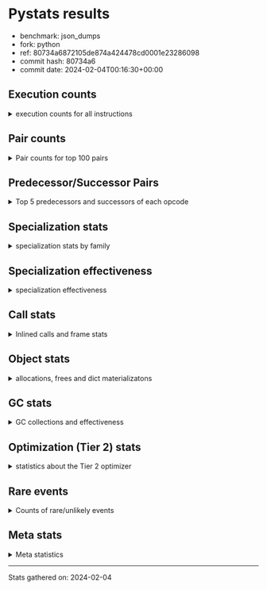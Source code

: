 
# Pystats results

- benchmark: json_dumps
- fork: python
- ref: 80734a6872105de874a424478cd0001e23286098
- commit hash: 80734a6
- commit date: 2024-02-04T00:16:30+00:00

## Execution counts

<details>
<summary> execution counts for all instructions </summary>

|Name | Count | Self | Cumulative | Miss ratio | 
|---|---:|---:|---:|---:|
| LOAD_FAST | 148,525,440 | 22.8% | 22.8% |  |
| TO_BOOL_BOOL | 51,212,600 | 7.9% | 30.7% |  |
| LOAD_ATTR_INSTANCE_VALUE | 40,970,080 | 6.3% | 37.0% |  |
| POP_JUMP_IF_FALSE | 35,849,040 | 5.5% | 42.5% |  |
| LOAD_GLOBAL_MODULE | 35,848,940 | 5.5% | 48.0% |  |
| STORE_FAST | 30,729,360 | 4.7% | 52.8% |  |
| LOAD_GLOBAL_BUILTIN | 30,727,620 | 4.7% | 57.5% |  |
| LOAD_CONST | 25,606,480 | 3.9% | 61.4% |  |
| POP_JUMP_IF_NOT_NONE | 25,606,400 | 3.9% | 65.3% |  |
| POP_JUMP_IF_TRUE | 20,485,120 | 3.1% | 68.5% |  |
| CALL | 15,370,040 | 2.4% | 70.9% |  |
| RESUME_CHECK | 15,365,100 | 2.4% | 73.2% |  |
| RETURN_VALUE | 15,363,920 | 2.4% | 75.6% |  |
| JUMP_FORWARD | 15,363,840 | 2.4% | 77.9% |  |
| LOAD_ATTR | 10,246,080 | 1.6% | 79.5% |  |
| PUSH_NULL | 10,244,160 | 1.6% | 81.1% |  |
| BUILD_TUPLE | 10,242,560 | 1.6% | 82.7% |  |
| LOAD_FAST_LOAD_FAST | 10,242,560 | 1.6% | 84.2% |  |
| CALL_ISINSTANCE | 10,242,520 | 1.6% | 85.8% |  |
| LOAD_ATTR_METHOD_WITH_VALUES | 10,242,520 | 1.6% | 87.4% |  |
| LOAD_ATTR_NONDESCRIPTOR_WITH_VALUES | 10,242,520 | 1.6% | 89.0% |  |
| FOR_ITER_RANGE | 5,127,720 | 0.8% | 89.8% |  |
| JUMP_BACKWARD | 5,127,680 | 0.8% | 90.5% |  |
| TO_BOOL | 5,123,120 | 0.8% | 91.3% |  |
| POP_TOP | 5,122,640 | 0.8% | 92.1% |  |
| LOAD_ATTR_MODULE | 5,121,380 | 0.8% | 92.9% |  |
| MAKE_FUNCTION | 5,121,280 | 0.8% | 93.7% |  |
| UNARY_NEGATIVE | 5,121,280 | 0.8% | 94.5% |  |
| BUILD_MAP | 5,121,280 | 0.8% | 95.3% |  |
| CALL_KW | 5,121,280 | 0.8% | 96.1% |  |
| POP_JUMP_IF_NONE | 5,121,280 | 0.8% | 96.8% |  |
| SET_FUNCTION_ATTRIBUTE | 5,121,280 | 0.8% | 97.6% |  |
| CALL_METHOD_DESCRIPTOR_O | 5,121,260 | 0.8% | 98.4% |  |
| CALL_PY_EXACT_ARGS | 5,121,260 | 0.8% | 99.2% |  |
| LOAD_ATTR_METHOD_NO_DICT | 5,121,260 | 0.8% | 100.0% |  |
| GET_ITER | 6,480 | 0.0% | 100.0% |  |
| FOR_ITER_LIST | 6,380 | 0.0% | 100.0% |  |
| STORE_FAST_STORE_FAST | 5,120 | 0.0% | 100.0% |  |
| UNPACK_SEQUENCE_TWO_TUPLE | 5,100 | 0.0% | 100.0% |  |
| INTERPRETER_EXIT | 1,280 | 0.0% | 100.0% |  |
| RETURN_CONST | 1,280 | 0.0% | 100.0% |  |
| LOAD_GLOBAL | 640 | 0.0% | 100.0% |  |
| LOAD_DEREF | 160 | 0.0% | 100.0% |  |
| FOR_ITER | 120 | 0.0% | 100.0% |  |
| RESUME | 100 | 0.0% | 100.0% |  |
| NOP | 80 | 0.0% | 100.0% |  |
| CALL_FUNCTION_EX | 80 | 0.0% | 100.0% |  |
| COPY_FREE_VARS | 80 | 0.0% | 100.0% |  |
| BINARY_OP_SUBTRACT_FLOAT | 60 | 0.0% | 100.0% |  |
| CALL_BUILTIN_CLASS | 60 | 0.0% | 100.0% |  |
| COMPARE_OP_INT | 60 | 0.0% | 100.0% |  |
| BINARY_OP | 40 | 0.0% | 100.0% |  |
| COMPARE_OP | 40 | 0.0% | 100.0% |  |
| UNPACK_SEQUENCE | 40 | 0.0% | 100.0% |  |


</details>

## Pair counts

<details>
<summary> Pair counts for top 100 pairs </summary>

|Pair | Count | Self | Cumulative | 
|---|---:|---:|---:|
| TO_BOOL_BOOL POP_JUMP_IF_FALSE | 35,848,820 | 5.5% | 5.5% |
| LOAD_FAST LOAD_ATTR_INSTANCE_VALUE | 35,848,680 | 5.5% | 11.0% |
| LOAD_FAST TO_BOOL_BOOL | 30,727,440 | 4.7% | 15.7% |
| LOAD_FAST POP_JUMP_IF_NOT_NONE | 20,485,120 | 3.1% | 18.9% |
| POP_JUMP_IF_FALSE LOAD_FAST | 20,485,120 | 3.1% | 22.0% |
| POP_JUMP_IF_NOT_NONE LOAD_FAST | 20,485,120 | 3.1% | 25.2% |
| JUMP_FORWARD LOAD_FAST | 15,363,840 | 2.4% | 27.6% |
| STORE_FAST JUMP_FORWARD | 15,363,840 | 2.4% | 29.9% |
| LOAD_ATTR_INSTANCE_VALUE LOAD_FAST | 15,363,780 | 2.4% | 32.3% |
| TO_BOOL_BOOL POP_JUMP_IF_TRUE | 15,363,780 | 2.4% | 34.6% |
| RESUME_CHECK LOAD_FAST | 10,243,780 | 1.6% | 36.2% |
| PUSH_NULL LOAD_FAST | 10,242,640 | 1.6% | 37.8% |
| LOAD_FAST LOAD_CONST | 10,242,640 | 1.6% | 39.4% |
| LOAD_GLOBAL_BUILTIN LOAD_FAST | 10,242,580 | 1.6% | 40.9% |
| POP_JUMP_IF_TRUE LOAD_FAST | 10,242,560 | 1.6% | 42.5% |
| LOAD_ATTR_METHOD_WITH_VALUES LOAD_FAST | 10,242,520 | 1.6% | 44.1% |
| LOAD_ATTR_NONDESCRIPTOR_WITH_VALUES LOAD_FAST | 10,242,520 | 1.6% | 45.7% |
| LOAD_FAST LOAD_ATTR_NONDESCRIPTOR_WITH_VALUES | 10,242,480 | 1.6% | 47.2% |
| LOAD_FAST LOAD_GLOBAL_BUILTIN | 10,242,480 | 1.6% | 48.8% |
| POP_JUMP_IF_FALSE LOAD_GLOBAL_MODULE | 10,242,480 | 1.6% | 50.4% |
| CALL_ISINSTANCE TO_BOOL_BOOL | 10,242,480 | 1.6% | 52.0% |
| LOAD_ATTR_INSTANCE_VALUE TO_BOOL_BOOL | 10,242,480 | 1.6% | 53.5% |
| STORE_FAST LOAD_FAST | 5,122,880 | 0.8% | 54.3% |
| LOAD_FAST PUSH_NULL | 5,122,720 | 0.8% | 55.1% |
| POP_TOP JUMP_BACKWARD | 5,122,560 | 0.8% | 55.9% |
| JUMP_BACKWARD FOR_ITER_RANGE | 5,122,520 | 0.8% | 56.7% |
| FOR_ITER_RANGE STORE_FAST | 5,122,520 | 0.8% | 57.5% |
| LOAD_FAST TO_BOOL | 5,121,520 | 0.8% | 58.3% |
| LOAD_FAST CALL | 5,121,400 | 0.8% | 59.1% |
| CALL STORE_FAST | 5,121,380 | 0.8% | 59.8% |
| TO_BOOL POP_JUMP_IF_TRUE | 5,121,340 | 0.8% | 60.6% |
| LOAD_FAST_LOAD_FAST LOAD_ATTR | 5,121,320 | 0.8% | 61.4% |
| LOAD_ATTR_MODULE PUSH_NULL | 5,121,320 | 0.8% | 62.2% |
| LOAD_GLOBAL_MODULE LOAD_ATTR_MODULE | 5,121,320 | 0.8% | 63.0% |
| CALL RETURN_VALUE | 5,121,300 | 0.8% | 63.8% |
| MAKE_FUNCTION SET_FUNCTION_ATTRIBUTE | 5,121,280 | 0.8% | 64.6% |
| RETURN_VALUE POP_TOP | 5,121,280 | 0.8% | 65.3% |
| RETURN_VALUE RETURN_VALUE | 5,121,280 | 0.8% | 66.1% |
| RETURN_VALUE STORE_FAST | 5,121,280 | 0.8% | 66.9% |
| UNARY_NEGATIVE BUILD_TUPLE | 5,121,280 | 0.8% | 67.7% |
| BUILD_MAP STORE_FAST | 5,121,280 | 0.8% | 68.5% |
| BUILD_TUPLE LOAD_CONST | 5,121,280 | 0.8% | 69.3% |
| LOAD_ATTR LOAD_FAST_LOAD_FAST | 5,121,280 | 0.8% | 70.1% |
| LOAD_CONST MAKE_FUNCTION | 5,121,280 | 0.8% | 70.9% |
| LOAD_CONST CALL | 5,121,280 | 0.8% | 71.6% |
| LOAD_CONST CALL_KW | 5,121,280 | 0.8% | 72.4% |
| LOAD_CONST LOAD_CONST | 5,121,280 | 0.8% | 73.2% |
| POP_JUMP_IF_FALSE BUILD_MAP | 5,121,280 | 0.8% | 74.0% |
| POP_JUMP_IF_NONE LOAD_FAST | 5,121,280 | 0.8% | 74.8% |
| POP_JUMP_IF_TRUE LOAD_CONST | 5,121,280 | 0.8% | 75.6% |
| SET_FUNCTION_ATTRIBUTE STORE_FAST | 5,121,280 | 0.8% | 76.4% |
| CALL RESUME_CHECK | 5,121,260 | 0.8% | 77.2% |
| CALL_KW RESUME_CHECK | 5,121,260 | 0.8% | 77.9% |
| CALL_METHOD_DESCRIPTOR_O RETURN_VALUE | 5,121,260 | 0.8% | 78.7% |
| CALL_PY_EXACT_ARGS RESUME_CHECK | 5,121,260 | 0.8% | 79.5% |
| LOAD_ATTR_INSTANCE_VALUE CALL | 5,121,260 | 0.8% | 80.3% |
| LOAD_ATTR_INSTANCE_VALUE POP_JUMP_IF_NOT_NONE | 5,121,260 | 0.8% | 81.1% |
| LOAD_ATTR_METHOD_NO_DICT LOAD_FAST | 5,121,260 | 0.8% | 81.9% |
| LOAD_GLOBAL_BUILTIN BUILD_TUPLE | 5,121,260 | 0.8% | 82.7% |
| LOAD_GLOBAL_BUILTIN LOAD_ATTR | 5,121,260 | 0.8% | 83.5% |
| LOAD_GLOBAL_MODULE UNARY_NEGATIVE | 5,121,260 | 0.8% | 84.2% |
| LOAD_GLOBAL_MODULE LOAD_FAST_LOAD_FAST | 5,121,260 | 0.8% | 85.0% |
| LOAD_GLOBAL_MODULE POP_JUMP_IF_NONE | 5,121,260 | 0.8% | 85.8% |
| LOAD_GLOBAL_MODULE STORE_FAST | 5,121,260 | 0.8% | 86.6% |
| BUILD_TUPLE CALL_ISINSTANCE | 5,121,240 | 0.8% | 87.4% |
| LOAD_ATTR LOAD_GLOBAL_MODULE | 5,121,240 | 0.8% | 88.2% |
| LOAD_CONST LOAD_ATTR_METHOD_NO_DICT | 5,121,240 | 0.8% | 89.0% |
| LOAD_FAST CALL_METHOD_DESCRIPTOR_O | 5,121,240 | 0.8% | 89.8% |
| LOAD_FAST CALL_PY_EXACT_ARGS | 5,121,240 | 0.8% | 90.5% |
| LOAD_FAST LOAD_ATTR_METHOD_WITH_VALUES | 5,121,240 | 0.8% | 91.3% |
| LOAD_FAST_LOAD_FAST LOAD_ATTR_INSTANCE_VALUE | 5,121,240 | 0.8% | 92.1% |
| POP_JUMP_IF_NOT_NONE LOAD_GLOBAL_MODULE | 5,121,240 | 0.8% | 92.9% |
| POP_JUMP_IF_TRUE LOAD_GLOBAL_MODULE | 5,121,240 | 0.8% | 93.7% |
| STORE_FAST LOAD_GLOBAL_BUILTIN | 5,121,240 | 0.8% | 94.5% |
| STORE_FAST LOAD_GLOBAL_MODULE | 5,121,240 | 0.8% | 95.3% |
| LOAD_ATTR_INSTANCE_VALUE LOAD_GLOBAL_BUILTIN | 5,121,240 | 0.8% | 96.1% |
| LOAD_GLOBAL_BUILTIN CALL_ISINSTANCE | 5,121,240 | 0.8% | 96.8% |
| LOAD_GLOBAL_BUILTIN LOAD_GLOBAL_BUILTIN | 5,121,240 | 0.8% | 97.6% |
| LOAD_GLOBAL_MODULE LOAD_ATTR_METHOD_WITH_VALUES | 5,121,240 | 0.8% | 98.4% |
| LOAD_GLOBAL_MODULE LOAD_GLOBAL_MODULE | 5,121,240 | 0.8% | 99.2% |
| RESUME_CHECK LOAD_GLOBAL_BUILTIN | 5,121,240 | 0.8% | 100.0% |
| LOAD_FAST GET_ITER | 6,480 | 0.0% | 100.0% |
| GET_ITER FOR_ITER_RANGE | 5,160 | 0.0% | 100.0% |
| STORE_FAST_STORE_FAST LOAD_FAST | 5,120 | 0.0% | 100.0% |
| FOR_ITER_RANGE JUMP_BACKWARD | 5,120 | 0.0% | 100.0% |
| JUMP_BACKWARD FOR_ITER_LIST | 5,100 | 0.0% | 100.0% |
| UNPACK_SEQUENCE_TWO_TUPLE STORE_FAST_STORE_FAST | 5,100 | 0.0% | 100.0% |
| FOR_ITER_LIST UNPACK_SEQUENCE_TWO_TUPLE | 5,080 | 0.0% | 100.0% |
| CALL CALL | 4,480 | 0.0% | 100.0% |
| LOAD_ATTR LOAD_ATTR | 2,880 | 0.0% | 100.0% |
| PUSH_NULL CALL | 1,520 | 0.0% | 100.0% |
| TO_BOOL TO_BOOL | 1,440 | 0.0% | 100.0% |
| CALL POP_TOP | 1,360 | 0.0% | 100.0% |
| RETURN_CONST INTERPRETER_EXIT | 1,280 | 0.0% | 100.0% |
| FOR_ITER_LIST RETURN_CONST | 1,280 | 0.0% | 100.0% |
| CACHE RESUME_CHECK | 1,260 | 0.0% | 100.0% |
| GET_ITER FOR_ITER_LIST | 1,260 | 0.0% | 100.0% |
| LOAD_FAST LOAD_ATTR | 400 | 0.0% | 100.0% |
| TO_BOOL TO_BOOL_BOOL | 200 | 0.0% | 100.0% |
| LOAD_GLOBAL LOAD_GLOBAL_MODULE | 180 | 0.0% | 100.0% |


</details>

## Predecessor/Successor Pairs

<details>
<summary> Top 5 predecessors and successors of each opcode </summary>

### CACHE

<details>
<summary> Successors and predecessors for CACHE </summary>

|Successors | Count | Percentage | 
|---|---:|---:|
| RESUME_CHECK | 1,260 | 98.4% |
| RESUME | 20 | 1.6% |


</details>

### GET_ITER

<details>
<summary> Successors and predecessors for GET_ITER </summary>

|Predecessors | Count | Percentage | 
|---|---:|---:|
| LOAD_FAST | 6,480 | 100.0% |

|Successors | Count | Percentage | 
|---|---:|---:|
| FOR_ITER_RANGE | 5,160 | 79.6% |
| FOR_ITER_LIST | 1,260 | 19.4% |
| FOR_ITER | 60 | 0.9% |


</details>

### INTERPRETER_EXIT

<details>
<summary> Successors and predecessors for INTERPRETER_EXIT </summary>

|Predecessors | Count | Percentage | 
|---|---:|---:|
| RETURN_CONST | 1,280 | 100.0% |


</details>

### MAKE_FUNCTION

<details>
<summary> Successors and predecessors for MAKE_FUNCTION </summary>

|Predecessors | Count | Percentage | 
|---|---:|---:|
| LOAD_CONST | 5,121,280 | 100.0% |

|Successors | Count | Percentage | 
|---|---:|---:|
| SET_FUNCTION_ATTRIBUTE | 5,121,280 | 100.0% |


</details>

### NOP

<details>
<summary> Successors and predecessors for NOP </summary>

|Predecessors | Count | Percentage | 
|---|---:|---:|
| POP_TOP | 80 | 100.0% |

|Successors | Count | Percentage | 
|---|---:|---:|
| LOAD_DEREF | 80 | 100.0% |


</details>

### POP_TOP

<details>
<summary> Successors and predecessors for POP_TOP </summary>

|Predecessors | Count | Percentage | 
|---|---:|---:|
| RETURN_VALUE | 5,121,280 | 100.0% |
| CALL | 1,360 | 0.0% |

|Successors | Count | Percentage | 
|---|---:|---:|
| JUMP_BACKWARD | 5,122,560 | 100.0% |
| NOP | 80 | 0.0% |


</details>

### PUSH_NULL

<details>
<summary> Successors and predecessors for PUSH_NULL </summary>

|Predecessors | Count | Percentage | 
|---|---:|---:|
| LOAD_FAST | 5,122,720 | 50.0% |
| LOAD_ATTR_MODULE | 5,121,320 | 50.0% |
| LOAD_DEREF | 80 | 0.0% |
| LOAD_ATTR | 40 | 0.0% |

|Successors | Count | Percentage | 
|---|---:|---:|
| LOAD_FAST | 10,242,640 | 100.0% |
| CALL | 1,520 | 0.0% |


</details>

### RETURN_VALUE

<details>
<summary> Successors and predecessors for RETURN_VALUE </summary>

|Predecessors | Count | Percentage | 
|---|---:|---:|
| CALL | 5,121,300 | 33.3% |
| RETURN_VALUE | 5,121,280 | 33.3% |
| CALL_METHOD_DESCRIPTOR_O | 5,121,260 | 33.3% |
| LOAD_FAST | 80 | 0.0% |

|Successors | Count | Percentage | 
|---|---:|---:|
| POP_TOP | 5,121,280 | 33.3% |
| RETURN_VALUE | 5,121,280 | 33.3% |
| STORE_FAST | 5,121,280 | 33.3% |
| LOAD_GLOBAL | 40 | 0.0% |
| LOAD_GLOBAL_MODULE | 40 | 0.0% |


</details>

### TO_BOOL

<details>
<summary> Successors and predecessors for TO_BOOL </summary>

|Predecessors | Count | Percentage | 
|---|---:|---:|
| LOAD_FAST | 5,121,520 | 100.0% |
| TO_BOOL | 1,440 | 0.0% |
| CALL | 40 | 0.0% |
| LOAD_ATTR | 40 | 0.0% |
| CALL_ISINSTANCE | 40 | 0.0% |

|Successors | Count | Percentage | 
|---|---:|---:|
| POP_JUMP_IF_TRUE | 5,121,340 | 100.0% |
| TO_BOOL | 1,440 | 0.0% |
| TO_BOOL_BOOL | 200 | 0.0% |
| POP_JUMP_IF_FALSE | 140 | 0.0% |


</details>

### UNARY_NEGATIVE

<details>
<summary> Successors and predecessors for UNARY_NEGATIVE </summary>

|Predecessors | Count | Percentage | 
|---|---:|---:|
| LOAD_GLOBAL_MODULE | 5,121,260 | 100.0% |
| LOAD_GLOBAL | 20 | 0.0% |

|Successors | Count | Percentage | 
|---|---:|---:|
| BUILD_TUPLE | 5,121,280 | 100.0% |


</details>

### BINARY_OP

<details>
<summary> Successors and predecessors for BINARY_OP </summary>

|Predecessors | Count | Percentage | 
|---|---:|---:|
| LOAD_FAST | 40 | 100.0% |

|Successors | Count | Percentage | 
|---|---:|---:|
| STORE_FAST | 20 | 50.0% |
| BINARY_OP_SUBTRACT_FLOAT | 20 | 50.0% |


</details>

### BUILD_MAP

<details>
<summary> Successors and predecessors for BUILD_MAP </summary>

|Predecessors | Count | Percentage | 
|---|---:|---:|
| POP_JUMP_IF_FALSE | 5,121,280 | 100.0% |

|Successors | Count | Percentage | 
|---|---:|---:|
| STORE_FAST | 5,121,280 | 100.0% |


</details>

### BUILD_TUPLE

<details>
<summary> Successors and predecessors for BUILD_TUPLE </summary>

|Predecessors | Count | Percentage | 
|---|---:|---:|
| UNARY_NEGATIVE | 5,121,280 | 50.0% |
| LOAD_GLOBAL_BUILTIN | 5,121,260 | 50.0% |
| LOAD_GLOBAL | 20 | 0.0% |

|Successors | Count | Percentage | 
|---|---:|---:|
| LOAD_CONST | 5,121,280 | 50.0% |
| CALL_ISINSTANCE | 5,121,240 | 50.0% |
| CALL | 40 | 0.0% |


</details>

### CALL

<details>
<summary> Successors and predecessors for CALL </summary>

|Predecessors | Count | Percentage | 
|---|---:|---:|
| LOAD_FAST | 5,121,400 | 33.3% |
| LOAD_CONST | 5,121,280 | 33.3% |
| LOAD_ATTR_INSTANCE_VALUE | 5,121,260 | 33.3% |
| CALL | 4,480 | 0.0% |
| PUSH_NULL | 1,520 | 0.0% |

|Successors | Count | Percentage | 
|---|---:|---:|
| STORE_FAST | 5,121,380 | 33.3% |
| RETURN_VALUE | 5,121,300 | 33.3% |
| RESUME_CHECK | 5,121,260 | 33.3% |
| CALL | 4,480 | 0.0% |
| POP_TOP | 1,360 | 0.0% |


</details>

### CALL_FUNCTION_EX

<details>
<summary> Successors and predecessors for CALL_FUNCTION_EX </summary>

|Predecessors | Count | Percentage | 
|---|---:|---:|
| LOAD_FAST | 80 | 100.0% |

|Successors | Count | Percentage | 
|---|---:|---:|
| COPY_FREE_VARS | 80 | 100.0% |


</details>

### CALL_KW

<details>
<summary> Successors and predecessors for CALL_KW </summary>

|Predecessors | Count | Percentage | 
|---|---:|---:|
| LOAD_CONST | 5,121,280 | 100.0% |

|Successors | Count | Percentage | 
|---|---:|---:|
| RESUME_CHECK | 5,121,260 | 100.0% |
| RESUME | 20 | 0.0% |


</details>

### COMPARE_OP

<details>
<summary> Successors and predecessors for COMPARE_OP </summary>

|Predecessors | Count | Percentage | 
|---|---:|---:|
| LOAD_CONST | 40 | 100.0% |

|Successors | Count | Percentage | 
|---|---:|---:|
| POP_JUMP_IF_FALSE | 20 | 50.0% |
| COMPARE_OP_INT | 20 | 50.0% |


</details>

### COPY_FREE_VARS

<details>
<summary> Successors and predecessors for COPY_FREE_VARS </summary>

|Predecessors | Count | Percentage | 
|---|---:|---:|
| CALL_FUNCTION_EX | 80 | 100.0% |

|Successors | Count | Percentage | 
|---|---:|---:|
| RESUME_CHECK | 60 | 75.0% |
| RESUME | 20 | 25.0% |


</details>

### FOR_ITER

<details>
<summary> Successors and predecessors for FOR_ITER </summary>

|Predecessors | Count | Percentage | 
|---|---:|---:|
| GET_ITER | 60 | 50.0% |
| JUMP_BACKWARD | 60 | 50.0% |

|Successors | Count | Percentage | 
|---|---:|---:|
| STORE_FAST | 40 | 33.3% |
| FOR_ITER_RANGE | 40 | 33.3% |
| UNPACK_SEQUENCE | 20 | 16.7% |
| FOR_ITER_LIST | 20 | 16.7% |


</details>

### JUMP_BACKWARD

<details>
<summary> Successors and predecessors for JUMP_BACKWARD </summary>

|Predecessors | Count | Percentage | 
|---|---:|---:|
| POP_TOP | 5,122,560 | 99.9% |
| FOR_ITER_RANGE | 5,120 | 0.1% |

|Successors | Count | Percentage | 
|---|---:|---:|
| FOR_ITER_RANGE | 5,122,520 | 99.9% |
| FOR_ITER_LIST | 5,100 | 0.1% |
| FOR_ITER | 60 | 0.0% |


</details>

### JUMP_FORWARD

<details>
<summary> Successors and predecessors for JUMP_FORWARD </summary>

|Predecessors | Count | Percentage | 
|---|---:|---:|
| STORE_FAST | 15,363,840 | 100.0% |

|Successors | Count | Percentage | 
|---|---:|---:|
| LOAD_FAST | 15,363,840 | 100.0% |


</details>

### LOAD_ATTR

<details>
<summary> Successors and predecessors for LOAD_ATTR </summary>

|Predecessors | Count | Percentage | 
|---|---:|---:|
| LOAD_FAST_LOAD_FAST | 5,121,320 | 50.0% |
| LOAD_GLOBAL_BUILTIN | 5,121,260 | 50.0% |
| LOAD_ATTR | 2,880 | 0.0% |
| LOAD_FAST | 400 | 0.0% |
| LOAD_GLOBAL | 100 | 0.0% |

|Successors | Count | Percentage | 
|---|---:|---:|
| LOAD_FAST_LOAD_FAST | 5,121,280 | 50.0% |
| LOAD_GLOBAL_MODULE | 5,121,240 | 50.0% |
| LOAD_ATTR | 2,880 | 0.0% |
| LOAD_FAST | 160 | 0.0% |
| LOAD_ATTR_INSTANCE_VALUE | 160 | 0.0% |


</details>

### LOAD_CONST

<details>
<summary> Successors and predecessors for LOAD_CONST </summary>

|Predecessors | Count | Percentage | 
|---|---:|---:|
| LOAD_FAST | 10,242,640 | 40.0% |
| BUILD_TUPLE | 5,121,280 | 20.0% |
| LOAD_CONST | 5,121,280 | 20.0% |
| POP_JUMP_IF_TRUE | 5,121,280 | 20.0% |

|Successors | Count | Percentage | 
|---|---:|---:|
| MAKE_FUNCTION | 5,121,280 | 20.0% |
| CALL | 5,121,280 | 20.0% |
| CALL_KW | 5,121,280 | 20.0% |
| LOAD_CONST | 5,121,280 | 20.0% |
| LOAD_ATTR_METHOD_NO_DICT | 5,121,240 | 20.0% |


</details>

### LOAD_DEREF

<details>
<summary> Successors and predecessors for LOAD_DEREF </summary>

|Predecessors | Count | Percentage | 
|---|---:|---:|
| NOP | 80 | 50.0% |
| STORE_FAST | 80 | 50.0% |

|Successors | Count | Percentage | 
|---|---:|---:|
| PUSH_NULL | 80 | 50.0% |
| STORE_FAST | 80 | 50.0% |


</details>

### LOAD_FAST

<details>
<summary> Successors and predecessors for LOAD_FAST </summary>

|Predecessors | Count | Percentage | 
|---|---:|---:|
| POP_JUMP_IF_FALSE | 20,485,120 | 13.8% |
| POP_JUMP_IF_NOT_NONE | 20,485,120 | 13.8% |
| JUMP_FORWARD | 15,363,840 | 10.3% |
| LOAD_ATTR_INSTANCE_VALUE | 15,363,780 | 10.3% |
| RESUME_CHECK | 10,243,780 | 6.9% |

|Successors | Count | Percentage | 
|---|---:|---:|
| LOAD_ATTR_INSTANCE_VALUE | 35,848,680 | 24.1% |
| TO_BOOL_BOOL | 30,727,440 | 20.7% |
| POP_JUMP_IF_NOT_NONE | 20,485,120 | 13.8% |
| LOAD_CONST | 10,242,640 | 6.9% |
| LOAD_ATTR_NONDESCRIPTOR_WITH_VALUES | 10,242,480 | 6.9% |


</details>

### LOAD_FAST_LOAD_FAST

<details>
<summary> Successors and predecessors for LOAD_FAST_LOAD_FAST </summary>

|Predecessors | Count | Percentage | 
|---|---:|---:|
| LOAD_ATTR | 5,121,280 | 50.0% |
| LOAD_GLOBAL_MODULE | 5,121,260 | 50.0% |
| LOAD_GLOBAL | 20 | 0.0% |

|Successors | Count | Percentage | 
|---|---:|---:|
| LOAD_ATTR | 5,121,320 | 50.0% |
| LOAD_ATTR_INSTANCE_VALUE | 5,121,240 | 50.0% |


</details>

### LOAD_GLOBAL

<details>
<summary> Successors and predecessors for LOAD_GLOBAL </summary>

|Predecessors | Count | Percentage | 
|---|---:|---:|
| POP_JUMP_IF_FALSE | 120 | 18.8% |
| LOAD_FAST | 80 | 12.5% |
| STORE_FAST | 80 | 12.5% |
| LOAD_ATTR | 60 | 9.4% |
| RETURN_VALUE | 40 | 6.2% |

|Successors | Count | Percentage | 
|---|---:|---:|
| LOAD_GLOBAL_MODULE | 180 | 28.1% |
| LOAD_GLOBAL_BUILTIN | 140 | 21.9% |
| LOAD_ATTR | 100 | 15.6% |
| LOAD_FAST | 60 | 9.4% |
| LOAD_GLOBAL | 40 | 6.2% |


</details>

### POP_JUMP_IF_FALSE

<details>
<summary> Successors and predecessors for POP_JUMP_IF_FALSE </summary>

|Predecessors | Count | Percentage | 
|---|---:|---:|
| TO_BOOL_BOOL | 35,848,820 | 100.0% |
| TO_BOOL | 140 | 0.0% |
| COMPARE_OP_INT | 60 | 0.0% |
| COMPARE_OP | 20 | 0.0% |

|Successors | Count | Percentage | 
|---|---:|---:|
| LOAD_FAST | 20,485,120 | 57.1% |
| LOAD_GLOBAL_MODULE | 10,242,480 | 28.6% |
| BUILD_MAP | 5,121,280 | 14.3% |
| LOAD_GLOBAL | 120 | 0.0% |
| LOAD_GLOBAL_BUILTIN | 40 | 0.0% |


</details>

### POP_JUMP_IF_NONE

<details>
<summary> Successors and predecessors for POP_JUMP_IF_NONE </summary>

|Predecessors | Count | Percentage | 
|---|---:|---:|
| LOAD_GLOBAL_MODULE | 5,121,260 | 100.0% |
| LOAD_GLOBAL | 20 | 0.0% |

|Successors | Count | Percentage | 
|---|---:|---:|
| LOAD_FAST | 5,121,280 | 100.0% |


</details>

### POP_JUMP_IF_NOT_NONE

<details>
<summary> Successors and predecessors for POP_JUMP_IF_NOT_NONE </summary>

|Predecessors | Count | Percentage | 
|---|---:|---:|
| LOAD_FAST | 20,485,120 | 80.0% |
| LOAD_ATTR_INSTANCE_VALUE | 5,121,260 | 20.0% |
| LOAD_ATTR | 20 | 0.0% |

|Successors | Count | Percentage | 
|---|---:|---:|
| LOAD_FAST | 20,485,120 | 80.0% |
| LOAD_GLOBAL_MODULE | 5,121,240 | 20.0% |
| LOAD_GLOBAL | 40 | 0.0% |


</details>

### POP_JUMP_IF_TRUE

<details>
<summary> Successors and predecessors for POP_JUMP_IF_TRUE </summary>

|Predecessors | Count | Percentage | 
|---|---:|---:|
| TO_BOOL_BOOL | 15,363,780 | 75.0% |
| TO_BOOL | 5,121,340 | 25.0% |

|Successors | Count | Percentage | 
|---|---:|---:|
| LOAD_FAST | 10,242,560 | 50.0% |
| LOAD_CONST | 5,121,280 | 25.0% |
| LOAD_GLOBAL_MODULE | 5,121,240 | 25.0% |
| LOAD_GLOBAL | 40 | 0.0% |


</details>

### RETURN_CONST

<details>
<summary> Successors and predecessors for RETURN_CONST </summary>

|Predecessors | Count | Percentage | 
|---|---:|---:|
| FOR_ITER_LIST | 1,280 | 100.0% |

|Successors | Count | Percentage | 
|---|---:|---:|
| INTERPRETER_EXIT | 1,280 | 100.0% |


</details>

### SET_FUNCTION_ATTRIBUTE

<details>
<summary> Successors and predecessors for SET_FUNCTION_ATTRIBUTE </summary>

|Predecessors | Count | Percentage | 
|---|---:|---:|
| MAKE_FUNCTION | 5,121,280 | 100.0% |

|Successors | Count | Percentage | 
|---|---:|---:|
| STORE_FAST | 5,121,280 | 100.0% |


</details>

### STORE_FAST

<details>
<summary> Successors and predecessors for STORE_FAST </summary>

|Predecessors | Count | Percentage | 
|---|---:|---:|
| FOR_ITER_RANGE | 5,122,520 | 16.7% |
| CALL | 5,121,380 | 16.7% |
| RETURN_VALUE | 5,121,280 | 16.7% |
| BUILD_MAP | 5,121,280 | 16.7% |
| SET_FUNCTION_ATTRIBUTE | 5,121,280 | 16.7% |

|Successors | Count | Percentage | 
|---|---:|---:|
| JUMP_FORWARD | 15,363,840 | 50.0% |
| LOAD_FAST | 5,122,880 | 16.7% |
| LOAD_GLOBAL_BUILTIN | 5,121,240 | 16.7% |
| LOAD_GLOBAL_MODULE | 5,121,240 | 16.7% |
| LOAD_DEREF | 80 | 0.0% |


</details>

### STORE_FAST_STORE_FAST

<details>
<summary> Successors and predecessors for STORE_FAST_STORE_FAST </summary>

|Predecessors | Count | Percentage | 
|---|---:|---:|
| UNPACK_SEQUENCE_TWO_TUPLE | 5,100 | 99.6% |
| UNPACK_SEQUENCE | 20 | 0.4% |

|Successors | Count | Percentage | 
|---|---:|---:|
| LOAD_FAST | 5,120 | 100.0% |


</details>

### UNPACK_SEQUENCE

<details>
<summary> Successors and predecessors for UNPACK_SEQUENCE </summary>

|Predecessors | Count | Percentage | 
|---|---:|---:|
| FOR_ITER | 20 | 50.0% |
| FOR_ITER_LIST | 20 | 50.0% |

|Successors | Count | Percentage | 
|---|---:|---:|
| STORE_FAST_STORE_FAST | 20 | 50.0% |
| UNPACK_SEQUENCE_TWO_TUPLE | 20 | 50.0% |


</details>

### RESUME

<details>
<summary> Successors and predecessors for RESUME </summary>

|Predecessors | Count | Percentage | 
|---|---:|---:|
| CALL | 40 | 40.0% |
| CACHE | 20 | 20.0% |
| CALL_KW | 20 | 20.0% |
| COPY_FREE_VARS | 20 | 20.0% |

|Successors | Count | Percentage | 
|---|---:|---:|
| LOAD_FAST | 60 | 60.0% |
| LOAD_GLOBAL | 40 | 40.0% |


</details>

### BINARY_OP_SUBTRACT_FLOAT

<details>
<summary> Successors and predecessors for BINARY_OP_SUBTRACT_FLOAT </summary>

|Predecessors | Count | Percentage | 
|---|---:|---:|
| LOAD_FAST | 40 | 66.7% |
| BINARY_OP | 20 | 33.3% |

|Successors | Count | Percentage | 
|---|---:|---:|
| STORE_FAST | 60 | 100.0% |


</details>

### CALL_BUILTIN_CLASS

<details>
<summary> Successors and predecessors for CALL_BUILTIN_CLASS </summary>

|Predecessors | Count | Percentage | 
|---|---:|---:|
| LOAD_FAST | 40 | 66.7% |
| CALL | 20 | 33.3% |

|Successors | Count | Percentage | 
|---|---:|---:|
| STORE_FAST | 60 | 100.0% |


</details>

### CALL_ISINSTANCE

<details>
<summary> Successors and predecessors for CALL_ISINSTANCE </summary>

|Predecessors | Count | Percentage | 
|---|---:|---:|
| BUILD_TUPLE | 5,121,240 | 50.0% |
| LOAD_GLOBAL_BUILTIN | 5,121,240 | 50.0% |
| CALL | 40 | 0.0% |

|Successors | Count | Percentage | 
|---|---:|---:|
| TO_BOOL_BOOL | 10,242,480 | 100.0% |
| TO_BOOL | 40 | 0.0% |


</details>

### CALL_METHOD_DESCRIPTOR_O

<details>
<summary> Successors and predecessors for CALL_METHOD_DESCRIPTOR_O </summary>

|Predecessors | Count | Percentage | 
|---|---:|---:|
| LOAD_FAST | 5,121,240 | 100.0% |
| CALL | 20 | 0.0% |

|Successors | Count | Percentage | 
|---|---:|---:|
| RETURN_VALUE | 5,121,260 | 100.0% |


</details>

### CALL_PY_EXACT_ARGS

<details>
<summary> Successors and predecessors for CALL_PY_EXACT_ARGS </summary>

|Predecessors | Count | Percentage | 
|---|---:|---:|
| LOAD_FAST | 5,121,240 | 100.0% |
| CALL | 20 | 0.0% |

|Successors | Count | Percentage | 
|---|---:|---:|
| RESUME_CHECK | 5,121,260 | 100.0% |


</details>

### COMPARE_OP_INT

<details>
<summary> Successors and predecessors for COMPARE_OP_INT </summary>

|Predecessors | Count | Percentage | 
|---|---:|---:|
| LOAD_CONST | 40 | 66.7% |
| COMPARE_OP | 20 | 33.3% |

|Successors | Count | Percentage | 
|---|---:|---:|
| POP_JUMP_IF_FALSE | 60 | 100.0% |


</details>

### FOR_ITER_LIST

<details>
<summary> Successors and predecessors for FOR_ITER_LIST </summary>

|Predecessors | Count | Percentage | 
|---|---:|---:|
| JUMP_BACKWARD | 5,100 | 79.9% |
| GET_ITER | 1,260 | 19.7% |
| FOR_ITER | 20 | 0.3% |

|Successors | Count | Percentage | 
|---|---:|---:|
| UNPACK_SEQUENCE_TWO_TUPLE | 5,080 | 79.6% |
| RETURN_CONST | 1,280 | 20.1% |
| UNPACK_SEQUENCE | 20 | 0.3% |


</details>

### FOR_ITER_RANGE

<details>
<summary> Successors and predecessors for FOR_ITER_RANGE </summary>

|Predecessors | Count | Percentage | 
|---|---:|---:|
| JUMP_BACKWARD | 5,122,520 | 99.9% |
| GET_ITER | 5,160 | 0.1% |
| FOR_ITER | 40 | 0.0% |

|Successors | Count | Percentage | 
|---|---:|---:|
| STORE_FAST | 5,122,520 | 99.9% |
| JUMP_BACKWARD | 5,120 | 0.1% |
| LOAD_FAST | 80 | 0.0% |


</details>

### LOAD_ATTR_INSTANCE_VALUE

<details>
<summary> Successors and predecessors for LOAD_ATTR_INSTANCE_VALUE </summary>

|Predecessors | Count | Percentage | 
|---|---:|---:|
| LOAD_FAST | 35,848,680 | 87.5% |
| LOAD_FAST_LOAD_FAST | 5,121,240 | 12.5% |
| LOAD_ATTR | 160 | 0.0% |

|Successors | Count | Percentage | 
|---|---:|---:|
| LOAD_FAST | 15,363,780 | 37.5% |
| TO_BOOL_BOOL | 10,242,480 | 25.0% |
| CALL | 5,121,260 | 12.5% |
| POP_JUMP_IF_NOT_NONE | 5,121,260 | 12.5% |
| LOAD_GLOBAL_BUILTIN | 5,121,240 | 12.5% |


</details>

### LOAD_ATTR_METHOD_NO_DICT

<details>
<summary> Successors and predecessors for LOAD_ATTR_METHOD_NO_DICT </summary>

|Predecessors | Count | Percentage | 
|---|---:|---:|
| LOAD_CONST | 5,121,240 | 100.0% |
| LOAD_ATTR | 20 | 0.0% |

|Successors | Count | Percentage | 
|---|---:|---:|
| LOAD_FAST | 5,121,260 | 100.0% |


</details>

### LOAD_ATTR_METHOD_WITH_VALUES

<details>
<summary> Successors and predecessors for LOAD_ATTR_METHOD_WITH_VALUES </summary>

|Predecessors | Count | Percentage | 
|---|---:|---:|
| LOAD_FAST | 5,121,240 | 50.0% |
| LOAD_GLOBAL_MODULE | 5,121,240 | 50.0% |
| LOAD_ATTR | 40 | 0.0% |

|Successors | Count | Percentage | 
|---|---:|---:|
| LOAD_FAST | 10,242,520 | 100.0% |


</details>

### LOAD_ATTR_MODULE

<details>
<summary> Successors and predecessors for LOAD_ATTR_MODULE </summary>

|Predecessors | Count | Percentage | 
|---|---:|---:|
| LOAD_GLOBAL_MODULE | 5,121,320 | 100.0% |
| LOAD_ATTR | 60 | 0.0% |

|Successors | Count | Percentage | 
|---|---:|---:|
| PUSH_NULL | 5,121,320 | 100.0% |
| STORE_FAST | 60 | 0.0% |


</details>

### LOAD_ATTR_NONDESCRIPTOR_WITH_VALUES

<details>
<summary> Successors and predecessors for LOAD_ATTR_NONDESCRIPTOR_WITH_VALUES </summary>

|Predecessors | Count | Percentage | 
|---|---:|---:|
| LOAD_FAST | 10,242,480 | 100.0% |
| LOAD_ATTR | 40 | 0.0% |

|Successors | Count | Percentage | 
|---|---:|---:|
| LOAD_FAST | 10,242,520 | 100.0% |


</details>

### LOAD_GLOBAL_BUILTIN

<details>
<summary> Successors and predecessors for LOAD_GLOBAL_BUILTIN </summary>

|Predecessors | Count | Percentage | 
|---|---:|---:|
| LOAD_FAST | 10,242,480 | 33.3% |
| STORE_FAST | 5,121,240 | 16.7% |
| LOAD_ATTR_INSTANCE_VALUE | 5,121,240 | 16.7% |
| LOAD_GLOBAL_BUILTIN | 5,121,240 | 16.7% |
| RESUME_CHECK | 5,121,240 | 16.7% |

|Successors | Count | Percentage | 
|---|---:|---:|
| LOAD_FAST | 10,242,580 | 33.3% |
| BUILD_TUPLE | 5,121,260 | 16.7% |
| LOAD_ATTR | 5,121,260 | 16.7% |
| CALL_ISINSTANCE | 5,121,240 | 16.7% |
| LOAD_GLOBAL_BUILTIN | 5,121,240 | 16.7% |


</details>

### LOAD_GLOBAL_MODULE

<details>
<summary> Successors and predecessors for LOAD_GLOBAL_MODULE </summary>

|Predecessors | Count | Percentage | 
|---|---:|---:|
| POP_JUMP_IF_FALSE | 10,242,480 | 28.6% |
| LOAD_ATTR | 5,121,240 | 14.3% |
| POP_JUMP_IF_NOT_NONE | 5,121,240 | 14.3% |
| POP_JUMP_IF_TRUE | 5,121,240 | 14.3% |
| STORE_FAST | 5,121,240 | 14.3% |

|Successors | Count | Percentage | 
|---|---:|---:|
| LOAD_ATTR_MODULE | 5,121,320 | 14.3% |
| UNARY_NEGATIVE | 5,121,260 | 14.3% |
| LOAD_FAST_LOAD_FAST | 5,121,260 | 14.3% |
| POP_JUMP_IF_NONE | 5,121,260 | 14.3% |
| STORE_FAST | 5,121,260 | 14.3% |


</details>

### RESUME_CHECK

<details>
<summary> Successors and predecessors for RESUME_CHECK </summary>

|Predecessors | Count | Percentage | 
|---|---:|---:|
| CALL | 5,121,260 | 33.3% |
| CALL_KW | 5,121,260 | 33.3% |
| CALL_PY_EXACT_ARGS | 5,121,260 | 33.3% |
| CACHE | 1,260 | 0.0% |
| COPY_FREE_VARS | 60 | 0.0% |

|Successors | Count | Percentage | 
|---|---:|---:|
| LOAD_FAST | 10,243,780 | 66.7% |
| LOAD_GLOBAL_BUILTIN | 5,121,240 | 33.3% |
| LOAD_GLOBAL | 40 | 0.0% |
| LOAD_GLOBAL_MODULE | 40 | 0.0% |


</details>

### TO_BOOL_BOOL

<details>
<summary> Successors and predecessors for TO_BOOL_BOOL </summary>

|Predecessors | Count | Percentage | 
|---|---:|---:|
| LOAD_FAST | 30,727,440 | 60.0% |
| CALL_ISINSTANCE | 10,242,480 | 20.0% |
| LOAD_ATTR_INSTANCE_VALUE | 10,242,480 | 20.0% |
| TO_BOOL | 200 | 0.0% |

|Successors | Count | Percentage | 
|---|---:|---:|
| POP_JUMP_IF_FALSE | 35,848,820 | 70.0% |
| POP_JUMP_IF_TRUE | 15,363,780 | 30.0% |


</details>

### UNPACK_SEQUENCE_TWO_TUPLE

<details>
<summary> Successors and predecessors for UNPACK_SEQUENCE_TWO_TUPLE </summary>

|Predecessors | Count | Percentage | 
|---|---:|---:|
| FOR_ITER_LIST | 5,080 | 99.6% |
| UNPACK_SEQUENCE | 20 | 0.4% |

|Successors | Count | Percentage | 
|---|---:|---:|
| STORE_FAST_STORE_FAST | 5,100 | 100.0% |


</details>


</details>

## Specialization stats

<details>
<summary> specialization stats by family </summary>

### BINARY_OP

<details>
<summary> specialization stats for BINARY_OP family </summary>

|Kind | Count | Ratio | 
|---|---:|---:|
|     deferred | 20 | 20.0% |
|          hit | 60 | 60.0% |

| | Count | Ratio | 
|---|---:|---:|
| Success | 20 | 100.0% |
| Failure | 0 | 0.0% |


</details>

### CALL

<details>
<summary> specialization stats for CALL family </summary>

|Kind | Count | Ratio | 
|---|---:|---:|
|     deferred | 15,365,460 | 42.9% |
|          hit | 20,485,100 | 57.1% |

| | Count | Ratio | 
|---|---:|---:|
| Success | 100 | 2.2% |
| Failure | 4,480 | 97.8% |

|Failure kind | Count | Ratio | 
|---|---:|---:|
| other | 1,540 | 34.4% |
| code complex parameters | 1,440 | 32.1% |
| class mutable | 1,440 | 32.1% |
| cfunc noargs | 60 | 1.3% |


</details>

### COMPARE_OP

<details>
<summary> specialization stats for COMPARE_OP family </summary>

|Kind | Count | Ratio | 
|---|---:|---:|
|     deferred | 20 | 20.0% |
|          hit | 60 | 60.0% |

| | Count | Ratio | 
|---|---:|---:|
| Success | 20 | 100.0% |
| Failure | 0 | 0.0% |


</details>

### FOR_ITER

<details>
<summary> specialization stats for FOR_ITER family </summary>

|Kind | Count | Ratio | 
|---|---:|---:|
|     deferred | 60 | 0.0% |
|          hit | 5,134,100 | 100.0% |

| | Count | Ratio | 
|---|---:|---:|
| Success | 60 | 100.0% |
| Failure | 0 | 0.0% |


</details>

### LOAD_ATTR

<details>
<summary> specialization stats for LOAD_ATTR family </summary>

|Kind | Count | Ratio | 
|---|---:|---:|
|     deferred | 10,242,880 | 12.5% |
|          hit | 71,697,760 | 87.5% |

| | Count | Ratio | 
|---|---:|---:|
| Success | 320 | 10.0% |
| Failure | 2,880 | 90.0% |

|Failure kind | Count | Ratio | 
|---|---:|---:|
| method | 1,440 | 50.0% |
| metaclass attribute | 1,440 | 50.0% |


</details>

### LOAD_GLOBAL

<details>
<summary> specialization stats for LOAD_GLOBAL family </summary>

|Kind | Count | Ratio | 
|---|---:|---:|
|     deferred | 320 | 0.0% |
|          hit | 66,576,560 | 100.0% |

| | Count | Ratio | 
|---|---:|---:|
| Success | 320 | 100.0% |
| Failure | 0 | 0.0% |


</details>

### POP_JUMP_IF_FALSE

<details>
<summary> specialization stats for POP_JUMP_IF_FALSE family </summary>


</details>

### POP_JUMP_IF_NONE

<details>
<summary> specialization stats for POP_JUMP_IF_NONE family </summary>


</details>

### POP_JUMP_IF_NOT_NONE

<details>
<summary> specialization stats for POP_JUMP_IF_NOT_NONE family </summary>


</details>

### POP_JUMP_IF_TRUE

<details>
<summary> specialization stats for POP_JUMP_IF_TRUE family </summary>


</details>

### TO_BOOL

<details>
<summary> specialization stats for TO_BOOL family </summary>

|Kind | Count | Ratio | 
|---|---:|---:|
|     deferred | 5,121,480 | 9.1% |
|          hit | 51,212,600 | 90.9% |

| | Count | Ratio | 
|---|---:|---:|
| Success | 200 | 12.2% |
| Failure | 1,440 | 87.8% |

|Failure kind | Count | Ratio | 
|---|---:|---:|
| dict | 1,440 | 100.0% |


</details>

### UNPACK_SEQUENCE

<details>
<summary> specialization stats for UNPACK_SEQUENCE family </summary>

|Kind | Count | Ratio | 
|---|---:|---:|
|     deferred | 20 | 0.4% |
|          hit | 5,100 | 99.2% |

| | Count | Ratio | 
|---|---:|---:|
| Success | 20 | 100.0% |
| Failure | 0 | 0.0% |


</details>


</details>

## Specialization effectiveness

<details>
<summary> specialization effectiveness </summary>

|Instructions | Count | Ratio | 
|---|---:|---:|
| Basic | 302,189,700 | 46.5% |
| Not specialized | 117,801,960 | 18.1% |
| Specialized hits | 230,476,440 | 35.4% |
| Specialized misses | 0 | 0.0% |

### Deferred by instruction

<details>
<summary> deferred by instruction </summary>

|Name | Count | Ratio | 
|---|---:|---:|
| CALL | 15,365,460 | 50.0% |
| LOAD_ATTR | 10,242,880 | 33.3% |
| TO_BOOL | 5,121,480 | 16.7% |
| LOAD_GLOBAL | 320 | 0.0% |
| FOR_ITER | 60 | 0.0% |
| BINARY_OP | 20 | 0.0% |
| COMPARE_OP | 20 | 0.0% |
| UNPACK_SEQUENCE | 20 | 0.0% |
| BINARY_SLICE | 0 | 0.0% |
| STORE_SLICE | 0 | 0.0% |


</details>

### Misses by instruction

<details>
<summary> misses by instruction </summary>


</details>


</details>

## Call stats

<details>
<summary> Inlined calls and frame stats </summary>

| | Count | Ratio | 
|---|---:|---:|
| Calls to PyEval_EvalDefault | 1,280 | 0.0% |
| Calls to Python functions inlined | 15,363,920 | 100.0% |
| Calls via PyEval_EvalFrame (total) | 1,280 | 0.0% |
| Calls via PyEval_EvalFrame (vector) | 1,280 | 0.0% |
| Calls via PyEval_EvalFrame (generator) | 0 | 0.0% |
| Calls via PyEval_EvalFrame (legacy) | 0 | 0.0% |
| Calls via PyEval_EvalFrame (function vectorcall) | 1,280 | 0.0% |
| Calls via PyEval_EvalFrame (build class) | 0 | 0.0% |
| Calls via PyEval_EvalFrame (slot) | 0 | 0.0% |
| Calls via PyEval_EvalFrame (function ex) | 80 | 0.0% |
| Calls via PyEval_EvalFrame (api) | 0 | 0.0% |
| Calls via PyEval_EvalFrame (method) | 0 | 0.0% |
| Frame objects created | 0 | 0.0% |
| Frames pushed | 5,121,260 | 33.3% |


</details>

## Object stats

<details>
<summary> allocations, frees and dict materializatons </summary>

| | Count | Ratio | 
|---|---:|---:|
| Allocations from freelist | 40,970,400 | 20.4% |
| Frees to freelist | 40,970,340 |  |
| Allocations | 159,668,680 | 79.6% |
| Allocations to 512 bytes | 159,668,680 | 79.6% |
| Allocations to 4 kbytes | 0 | 0.0% |
| Allocations over 4 kbytes | 0 | 0.0% |
| Frees | 159,668,672 |  |
| New values | 0 |  |
| Interpreter increfs | 220,242,900 | 53.4% |
| Interpreter decrefs | 260,233,160 | 43.0% |
| Increfs | 192,047,851 | 46.6% |
| Decrefs | 344,374,048 | 57.0% |
| Materialize dict (on request) | 0 |  |
| Materialize dict (new key) | 0 |  |
| Materialize dict (too big) | 0 |  |
| Materialize dict (str subclass) | 0 |  |
| Dematerialize dict | 0 |  |
| Method cache hits | 5,123,079 |  |
| Method cache misses | 221 |  |
| Method cache collisions | 207 |  |
| Method cache dunder hits | 20,486,531 |  |
| Method cache dunder misses | 29 |  |


</details>

## GC stats

<details>
<summary> GC collections and effectiveness </summary>

|Generation | Collections | Objects collected | Object visits | 
|---:|---:|---:|---:|
| 0 | 0 | 0 | 0 |
| 1 | 0 | 0 | 0 |
| 2 | 0 | 0 | 0 |


</details>

## Optimization (Tier 2) stats

<details>
<summary> statistics about the Tier 2 optimizer </summary>

| | Count | Ratio | 
|---|---:|---:|
| Optimization attempts | 0 |  |
| Traces created | 0 |  |
| Trace stack overflow | 0 |  |
| Trace stack underflow | 0 |  |
| Trace too long | 0 |  |
| Trace too short | 0 |  |
| Inner loop found | 0 |  |
| Recursive call | 0 |  |
| Low confidence | 0 |  |
| Traces executed | 0 |  |
| Uops executed | 0 |  |

### Trace length histogram

<details>
<summary> trace length histogram </summary>

|Range | Count | Ratio | 
|---|---:|---:|
| <= 1 | 0 |  |


</details>

### Optimized trace length histogram

<details>
<summary> optimized trace length histogram </summary>

|Range | Count | Ratio | 
|---|---:|---:|
| <= 1 | 0 |  |


</details>

### Trace run length histogram

<details>
<summary> trace run length histogram </summary>

|Range | Count | Ratio | 
|---|---:|---:|
| <= 1 | 0 |  |


</details>

### Uop execution stats

<details>
<summary> uop execution stats </summary>


</details>

### Unsupported opcodes

<details>
<summary> unsupported opcodes </summary>


</details>


</details>

## Rare events

<details>
<summary> Counts of rare/unlikely events </summary>

|Event | Count | 
|---|---:|
| set_class | 0 |
| set_bases | 0 |
| set_eval_frame_func | 0 |
| builtin_dict | 0 |
| func_modification | 0 |


</details>

## Meta stats

<details>
<summary> Meta statistics </summary>

| | Count | 
|---|---:|
| Number of data files | 20 |


</details>

---
Stats gathered on: 2024-02-04
